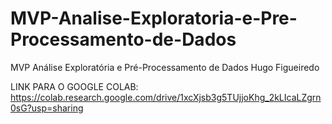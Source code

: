 # MVP-Analise-Exploratoria-e-Pre-Processamento-de-Dados
MVP Análise Exploratória e Pré-Processamento de Dados Hugo Figueiredo

LINK PARA O GOOGLE COLAB:
https://colab.research.google.com/drive/1xcXjsb3g5TUjjoKhg_2kLIcaLZgrn0sG?usp=sharing
